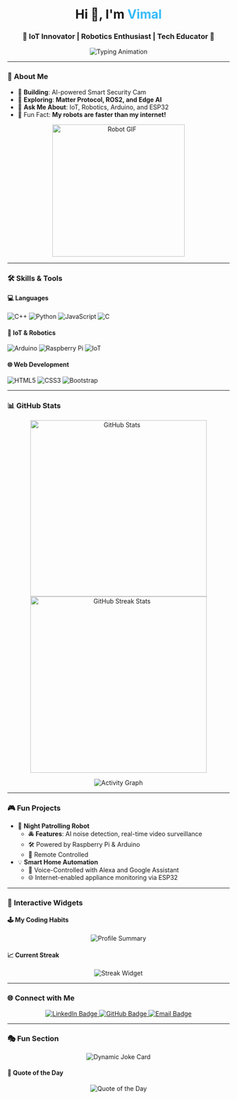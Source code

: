 <h1 align="center">
  Hi 👋, I'm <span style="color: #36BCF7;">Vimal</span>  
</h1>
<h3 align="center">🚀 IoT Innovator | Robotics Enthusiast | Tech Educator 🌟</h3>

<p align="center">
  <img src="https://readme-typing-svg.herokuapp.com?font=Fira+Code&size=22&pause=2000&color=36BCF7&center=true&width=500&lines=Welcome+to+my+GitHub!;IoT+%2B+Robotics+%3D+Innovation!;Open+Source+Lover;Exploring+Edge+Computing+%26+AI!;Let%27s+Collaborate+on+Cool+Projects!" alt="Typing Animation">
</p>

---

### 🌟 **About Me**
- 🔭 **Building**: AI-powered Smart Security Cam  
- 🌱 **Exploring**: **Matter Protocol, ROS2, and Edge AI**  
- 💬 **Ask Me About**: IoT, Robotics, Arduino, and ESP32  
- 🌟 Fun Fact: **My robots are faster than my internet!**  

<p align="center">
  <img src="https://github.com/itsvimalm/itsvimalm/blob/main/assets/robot.gif" alt="Robot GIF" width="300">
</p>

---

### 🛠️ **Skills & Tools**
#### **💻 Languages**
![C++](https://img.shields.io/badge/C++-blue?style=for-the-badge&logo=cplusplus&logoColor=white)
![Python](https://img.shields.io/badge/Python-yellow?style=for-the-badge&logo=python&logoColor=white)
![JavaScript](https://img.shields.io/badge/JavaScript-gold?style=for-the-badge&logo=javascript&logoColor=white)
![C](https://img.shields.io/badge/C-grey?style=for-the-badge&logo=c&logoColor=white)

#### **🤖 IoT & Robotics**
![Arduino](https://img.shields.io/badge/Arduino-00979D?style=for-the-badge&logo=arduino&logoColor=white)
![Raspberry Pi](https://img.shields.io/badge/Raspberry%20Pi-C51A4A?style=for-the-badge&logo=raspberrypi&logoColor=white)
![IoT](https://img.shields.io/badge/IoT-Powered-green?style=for-the-badge)

#### **🌐 Web Development**
![HTML5](https://img.shields.io/badge/HTML5-orange?style=for-the-badge&logo=html5&logoColor=white)
![CSS3](https://img.shields.io/badge/CSS3-blue?style=for-the-badge&logo=css3&logoColor=white)
![Bootstrap](https://img.shields.io/badge/Bootstrap-purple?style=for-the-badge&logo=bootstrap&logoColor=white)

---

### 📊 **GitHub Stats**
<p align="center">
  <img src="https://github-readme-stats.vercel.app/api?username=itsvimalm&show_icons=true&theme=radical" alt="GitHub Stats" width="400"/>
  <img src="https://github-readme-streak-stats.herokuapp.com/?user=itsvimalm&theme=radical" alt="GitHub Streak Stats" width="400"/>
</p>

<p align="center">
  <img src="https://github-readme-activity-graph.vercel.app/graph?username=itsvimalm&theme=react-dark&hide_border=true&area=true" alt="Activity Graph">
</p>

---

### 🎮 **Fun Projects**
- 🌟 **Night Patrolling Robot**  
   - 🚔 **Features**: AI noise detection, real-time video surveillance  
   - 🛠️ Powered by Raspberry Pi & Arduino  
   - 📡 Remote Controlled  
- 💡 **Smart Home Automation**  
   - 🔗 Voice-Controlled with Alexa and Google Assistant  
   - 🌐 Internet-enabled appliance monitoring via ESP32  

---

### 🎉 **Interactive Widgets**

#### 🕹 **My Coding Habits**
<p align="center">
  <img src="https://github-profile-summary-cards.vercel.app/api/cards/profile-details?username=itsvimalm&theme=radical" alt="Profile Summary">
</p>

#### 📈 **Current Streak**
<p align="center">
  <img src="https://github-readme-streak-stats.herokuapp.com?user=itsvimalm&theme=radical" alt="Streak Widget">
</p>



---

### 🌐 **Connect with Me**
<p align="center">
  <a href="https://linkedin.com/in/vimal-m-dev" target="_blank">
    <img src="https://img.shields.io/badge/LinkedIn-blue?style=for-the-badge&logo=linkedin&logoColor=white" alt="LinkedIn Badge">
  </a>
  <a href="https://github.com/itsvimalm" target="_blank">
    <img src="https://img.shields.io/badge/GitHub-black?style=for-the-badge&logo=github&logoColor=white" alt="GitHub Badge">
  </a>
  <a href="mailto:vimal@dctro.in">
    <img src="https://img.shields.io/badge/Email-red?style=for-the-badge&logo=gmail&logoColor=white" alt="Email Badge">
  </a>
</p>

---

### 🎭 **Fun Section**
<p align="center">
  <img src="https://readme-jokes.vercel.app/api" alt="Dynamic Joke Card">
</p>

#### 📜 **Quote of the Day**
<p align="center">
  <img src="https://quotes-github-readme.vercel.app/api?type=horizontal&theme=radical" alt="Quote of the Day">
</p>
